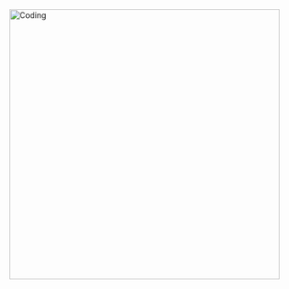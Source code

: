 <img align="center" alt="Coding" width="480" src="https://cdn.dribbble.com/users/1162077/screenshots/3848914/programmer.gif">




